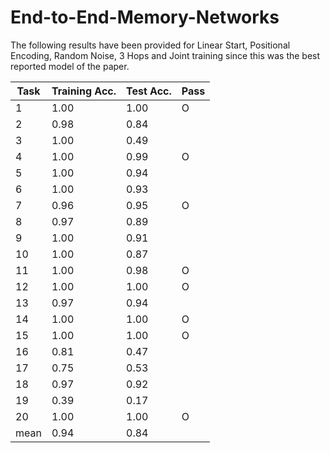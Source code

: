 # End-to-End-Memory-Networks

The following results have been provided for Linear Start, Positional Encoding, Random Noise, 3 Hops and Joint training since this was the best reported model of the paper.

Task  |  Training Acc.  |  Test Acc.  |  Pass
------|-----------------|-------------|--------
1     |  1.00           |  1.00       |    O
2     |  0.98           |  0.84       |                 
3     |  1.00           |  0.49       |                  
4     |  1.00           |  0.99       |    O             
5     |  1.00           |  0.94       |                 
6     |  1.00           |  0.93       |                  
7     |  0.96           |  0.95       |   O              
8     |  0.97           |  0.89       |                 
9     |  1.00           |  0.91       |                 
10    |  1.00           |  0.87       |                 
11    |  1.00           |  0.98       |   O              
12    |  1.00           |  1.00       |   O              
13    |  0.97           |  0.94       |                 
14    |  1.00           |  1.00       |   O              
15    |  1.00           |  1.00       |   O              
16    |  0.81           |  0.47       |                 
17    |  0.75           |  0.53       |                
18    |  0.97           |  0.92       |                 
19    |  0.39           |  0.17       |                 
20    |  1.00           |  1.00       |   O     
mean  |  0.94           |  0.84       |
